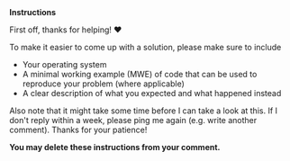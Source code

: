 <summary><strong>Instructions</strong></summary>

First off, thanks for helping! :heart:

To make it easier to come up with a solution, please make sure to include

* Your operating system
* A minimal working example (MWE) of code that can be used to reproduce your problem (where applicable)
* A clear description of what you expected and what happened instead

Also note that it might take some time before I can take a look at this.
If I don't reply within a week, please ping me again (e.g. write another comment).
Thanks for your patience!

<strong>You may delete these instructions from your comment.</strong>
